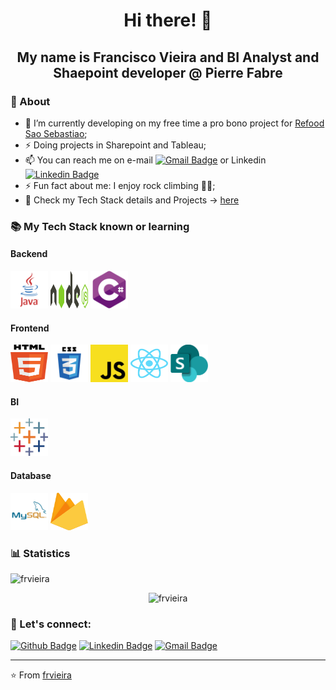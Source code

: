 <p align="center">
  <h1 align="center">  Hi there! 👋</h1>
  <h2 align="center">  My name is Francisco Vieira and BI Analyst and Shaepoint developer @ Pierre Fabre</h2> 
</p>

### 🧐 About
- 🔭 I’m currently developing on my free time a pro bono project for [Refood Sao Sebastiao](https://www.facebook.com/refoodsaosebastiao/ "Refood Sao Sebastiao");
- ⚡ Doing projects in Sharepoint and Tableau;
- 📫 You can reach me on e-mail [![Gmail Badge](https://img.shields.io/badge/-Gmail-c14438?style=flat-square&logo=Gmail&logoColor=white&link=mailto:fvieiradev@gmail.com)](mailto:fvieiradev@gmail.com) or Linkedin [![Linkedin Badge](https://img.shields.io/badge/-LinkedIn-blue?style=flat-square&logo=Linkedin&logoColor=white&link=https://www.linkedin.com/in/frfvieira)](https://www.linkedin.com/in/frfvieira)
- ⚡ Fun fact about me: I enjoy rock climbing 🧗🏻;
- 📄 Check my Tech Stack details and Projects -> [here](https://github.com/frvieira/frvieira/blob/master/resources/technicalSkills.md "here")


### 📚 My Tech Stack known or learning

#### Backend
<p align="left">
<img src="https://github.com/frvieira/frvieira/blob/master/icons/java-logo.svg" alt="java" width="60" height="60"/>
<img src="https://github.com/frvieira/frvieira/blob/master/icons/nodejs-logo.svg" alt="nodejs" width="60" height="60"/>
<img src="https://github.com/frvieira/frvieira/blob/master/icons/csharp_logo.svg" alt="nodejs" width="60" height="60"/>
</p>

#### Frontend
<p align="left">
<img src="https://github.com/frvieira/frvieira/blob/master/icons/html5-logo.svg" alt="html5" width="60" height="60"/>
<img src="https://github.com/frvieira/frvieira/blob/master/icons/css3-logo.svg" alt="css3" width="60" height="60"/>
<img src="https://github.com/frvieira/frvieira/blob/master/icons/javascript-logo.svg" alt="javascript" width="60" height="60"/>
<img src="https://github.com/frvieira/frvieira/blob/master/icons/react-logo.svg" alt="react" width="60" height="60"/>
<img src="https://github.com/frvieira/frvieira/blob/master/icons/microsoft-sharepoint_logo.svg" alt="nodejs" width="60" height="60"/>
</p>

#### BI
<p align="left">
<img src="https://github.com/frvieira/frvieira/blob/master/icons/tableau_logo.svg" alt="java" width="60" height="60"/>
</p>

#### Database
<p align="left">
<img src="https://github.com/frvieira/frvieira/blob/master/icons/mysql-logo.svg" alt="mysql" width="60" height="60"/>
<img src="https://github.com/frvieira/frvieira/blob/master/icons/firebase-logo.svg" alt="firebase" width="60" height="60"/>
</p>

### 📊 Statistics
<p align="left"> <img src="https://komarev.com/ghpvc/?username=frvieira" alt="frvieira" /></p>
<p align="center"><img src="https://github-readme-stats.vercel.app/api?username=frvieira&show_icons=true" alt="frvieira" /></p>

### 🎯 Let's connect:
[![Github Badge](https://img.shields.io/badge/-Github-000?style=flat-square&logo=Github&logoColor=white&link=https://github.com/frvieira)](https://github.com/frvieira)
[![Linkedin Badge](https://img.shields.io/badge/-LinkedIn-blue?style=flat-square&logo=Linkedin&logoColor=white&link=https://www.linkedin.com/in/frvieira)](https://www.linkedin.com/in/frfvieira)
[![Gmail Badge](https://img.shields.io/badge/-Gmail-c14438?style=flat-square&logo=Gmail&logoColor=white&link=mailto:fvieiradevl@gmail.com)](mailto:fvieiradev@gmail.com)

---

⭐️ From [frvieira](https://github.com/frvieira)
